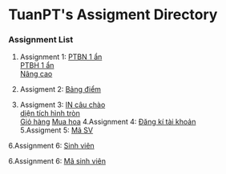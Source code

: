 # TuanPT's Assigment Directory

### Assignment List
1. Assignment 1:
[PTBN 1 ẩn](https://github.com/FASTTRACKSE/FFSE1704_LP3/blob/master/Assignments/TuanPT/php-asm-01.php)<br>
[PTBH 1 ẩn](https://github.com/FASTTRACKSE/FFSE1704_LP3/blob/master/Assignments/TuanPT/php-asm-1b.php)<br>
[Nâng cao](https://github.com/FASTTRACKSE/FFSE1704_LP3/blob/master/Assignments/TuanPT/php-asm-1nc.php)<br>

2. Assigment 2: 
[Bảng điểm](https://github.com/FASTTRACKSE/FFSE1704_LP3/blob/master/Assignments/TuanPT/php-asm-02.php)<br>

3. Assigment 3: 
[IN câu chào](https://github.com/FASTTRACKSE/FFSE1704_LP3/blob/master/Assignments/TuanPT/php-asm-3a.php)<br>
[diện tích hình tròn](https://github.com/FASTTRACKSE/FFSE1704_LP3/blob/master/Assignments/TuanPT/php-asm-3b.php)<br>
[Giỏ hàng](https://github.com/FASTTRACKSE/FFSE1704_LP3/blob/master/Assignments/TuanPT/giohang.php)
[Mua hoa](https://github.com/FASTTRACKSE/FFSE1704_LP3/blob/master/Assignments/TuanPT/muahoa.php)
4.Assignment 4:
[Đăng kí tài khoản](https://github.com/FASTTRACKSE/FFSE1704_LP3/blob/master/Assignments/TuanPT/php-asm-4a.php)<br>
5.Assigment 5:
[Mã SV](https://github.com/FASTTRACKSE/FFSE1704_LP3/blob/master/Assignments/TuanPT/TuanPT-ffse1702040)<br>

6.Assignment 6:
[Sinh viên](https://github.com/FASTTRACKSE/FFSE1704_LP3/blob/master/Assignments/TuanPT/SQL1)<br>

6.Assignment 6:
[Mã sinh viên](https://github.com/FASTTRACKSE/FFSE1704_LP3/blob/master/Assignments/TuanPT/masinhvien)<br>